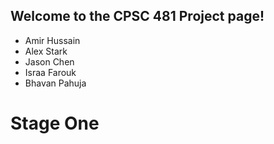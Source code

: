 ## Welcome to the CPSC 481 Project page!

* Amir Hussain 
* Alex Stark 
* Jason Chen 
* Israa Farouk 
* Bhavan Pahuja 

# Stage One

